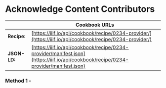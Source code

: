 # Acknowledge Content Contributors
|              | **Cookbook URLs** |
|--------------|-------------------|
| **Recipe:**  | [https://iiif.io/api/cookbook/recipe/0234-provider/](https://iiif.io/api/cookbook/recipe/0234-provider/) |
| **JSON-LD:** | [https://iiif.io/api/cookbook/recipe/0234-provider/manifest.json](https://iiif.io/api/cookbook/recipe/0234-provider/manifest.json) |

### Method 1 - 
